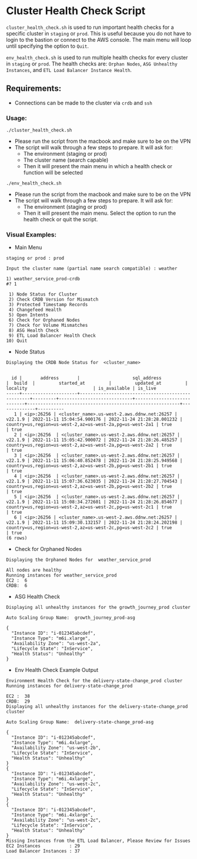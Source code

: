 # Cluster Health Check Script

`cluster_health_check.sh` is used to run important health checks for a specific cluster in `staging` or `prod`. This is useful because you do not have to login to the bastion or connect to the AWS console. The main menu will loop until specifying the option to `Quit`.

`env_health_check.sh` is used to run multiple health checks for every cluster in `staging` or `prod`. The health checks are: `Orphan Nodes`, `ASG Unhealthy Instances`, and `ETL Load Balancer Instance Health`.

## Requirements:
* Connections can be made to the cluster via `crdb` and `ssh`

### Usage:
`./cluster_health_check.sh`
* Please run the script from the macbook and make sure to be on the VPN
* The script will walk through a few steps to prepare. It will ask for:
    - The environment (staging or prod)
    - The cluster name (search capable)
    - Then it will present the main menu in which a health check or function will be selected

`./env_health_check.sh`
* Please run the script from the macbook and make sure to be on the VPN
* The script will walk through a few steps to prepare. It will ask for:
    - The environment (staging or prod)
    - Then it will present the main menu. Select the option to run the health check or quit the script.

### Visual Examples:

* Main Menu
```
staging or prod : prod

Input the cluster name (partial name search compatible) : weather

1) weather_service_prod-crdb
#? 1

 1) Node Status for Cluster
 2) Check CRDB Version for Mismatch
 3) Protected Timestamp Records
 4) Changefeed Health
 5) Open Intents
 6) Check for Orphaned Nodes
 7) Check for Volume Mismatches
 8) ASG Health Check
 9) ETL Load Balancer Health Check
10) Quit
```
* Node Status
```
Displaying the CRDB Node Status for  <cluster_name>


  id |       address       |                    sql_address                    |  build  |         started_at         |         updated_at         |                         locality                         | is_available | is_live
-----+---------------------+---------------------------------------------------+---------+----------------------------+----------------------------+----------------------------------------------------------+--------------+----------
   1 | <ip>:26256 | <cluster_name>.us-west-2.aws.ddnw.net:26257 | v22.1.9 | 2022-11-11 15:04:54.900176 | 2022-11-24 21:28:28.001232 | country=us,region=us-west-2,az=us-west-2a,pg=us-west-2a1 | true         | true
   2 | <ip>:26256  | <cluster_name>.us-west-2.aws.ddnw.net:26257 | v22.1.9 | 2022-11-11 15:05:42.900072 | 2022-11-24 21:28:26.485257 | country=us,region=us-west-2,az=us-west-2a,pg=us-west-2a2 | true         | true
   3 | <ip>:26256  | <cluster_name>.us-west-2.aws.ddnw.net:26257 | v22.1.9 | 2022-11-11 15:06:40.852478 | 2022-11-24 21:28:25.949568 | country=us,region=us-west-2,az=us-west-2b,pg=us-west-2b1 | true         | true
   4 | <ip>:26256  | <cluster_name>.us-west-2.aws.ddnw.net:26257 | v22.1.9 | 2022-11-11 15:07:36.623035 | 2022-11-24 21:28:27.704543 | country=us,region=us-west-2,az=us-west-2b,pg=us-west-2b2 | true         | true
   5 | <ip>:26256  | <cluster_name>.us-west-2.aws.ddnw.net:26257 | v22.1.9 | 2022-11-11 15:08:34.272601 | 2022-11-24 21:28:26.854677 | country=us,region=us-west-2,az=us-west-2c,pg=us-west-2c1 | true         | true
   6 | <ip>:26256 | <cluster_name>.us-west-2.aws.ddnw.net:26257 | v22.1.9 | 2022-11-11 15:09:30.132157 | 2022-11-24 21:28:24.202198 | country=us,region=us-west-2,az=us-west-2c,pg=us-west-2c2 | true         | true
(6 rows)
```

* Check for Orphaned Nodes
```
Displaying the Orphaned Nodes for  weather_service_prod

All nodes are healthy
Running instances for weather_service_prod
EC2 :  6
CRDB:  6
```

* ASG Health Check
```
Displaying all unhealthy instances for the growth_journey_prod cluster

Auto Scaling Group Name:  growth_journey_prod-asg

{
  "Instance ID": "i-012345abcdef",
  "Instance Type": "m6i.xlarge",
  "Availability Zone": "us-west-2a",
  "Lifecycle State": "InService",
  "Health Status": "Unhealthy"
}
```

* Env Health Check Example Output
```
Environment Health Check for the delivery-state-change_prod cluster
Running instances for delivery-state-change_prod

EC2 :  38
CRDB:  29
Displaying all unhealthy instances for the delivery-state-change_prod cluster

Auto Scaling Group Name:  delivery-state-change_prod-asg

{
  "Instance ID": "i-012345abcdef",
  "Instance Type": "m6i.4xlarge",
  "Availability Zone": "us-west-2b",
  "Lifecycle State": "InService",
  "Health Status": "Unhealthy"
}
{
  "Instance ID": "i-012345abcdef",
  "Instance Type": "m6i.4xlarge",
  "Availability Zone": "us-west-2c",
  "Lifecycle State": "InService",
  "Health Status": "Unhealthy"
}
{
  "Instance ID": "i-012345abcdef",
  "Instance Type": "m6i.4xlarge",
  "Availability Zone": "us-west-2c",
  "Lifecycle State": "InService",
  "Health Status": "Unhealthy"
}
Missing Instances from the ETL Load Balancer, Please Review for Issues
EC2 Instances           : 29
Load Balancer Instances : 37
```
